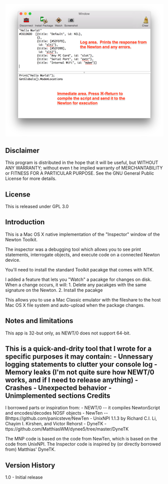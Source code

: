 ![Screenshot](/images/screenshot.png "NewtonInspector Screenshot")

Disclaimer
----------
This program is distributed in the hope that it will be useful, but WITHOUT ANY WARRANTY; without even t
he implied warranty of MERCHANTABILITY or FITNESS FOR A PARTICULAR PURPOSE.  See the GNU General Public 
License for more details.

License
-------
This is released under GPL 3.0

Introduction
------------

This is a Mac OS X native implementation of the "Inspector" window of the Newton Toolkit.

The inspector was a debugging tool which allows you to see print statements, interrogate objects,
and execute code on a connected Newton device.

You'll need to install the standard Toolkit pacakge that comes with NTK.

I added a feature that lets you "Watch" a pacakge for changes on disk.  When a change occurs, it
will:
	1. Delete any pacakges with the same signature on the Newton.
	2. Install the pacakge

This allows you to use a Mac Classic emulator with the fileshare to the host Mac OS X file system
and auto-upload when the package changes.

Notes and limitations
---------------------
This app is 32-but only, as NEWT/0 does not support 64-bit.

This is a quick-and-drity tool that I wrote for a specific purposes it may contain:
	- Unnessary logging statements to clutter your console log
	- Memory leaks (I'm not quite sure how NEWT/0 works, and if I need to release anything)
	- Crashes
	- Unexpected behavior
	- Unimplemented sections
Credits
-------
I borrowed parts or inspiration from:
	- NEWT/0 -- it compiles NewtonScript and encodes/decodes NOSF objects
	- NewTen -- Bhttps://github.com/panicsteve/NewTen
	- UnixNPI 1.1.3 by Richard C.I. Li, Chayim I. Kirshen, and Victor Rehorst
	- DyneTK - ttps://github.com/MatthiasWM/dynee5/tree/master/DyneTK

The MNP code is based on the code from NewTen, which is based on the code from UnixNPI.
The Inspector code is inspired by (or directly borrowed from) Matthias' DyneTK.

Version History
----------------
1.0 - Initial release
